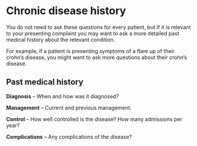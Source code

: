 # Chronic disease history

You do not need to ask these questions for every patient, but if it is relevant to your presenting complaint you may want to ask a more detailed past medical history about the relevant condition.

For example, if a patient is presenting symptoms of a flare up of their crohn’s disease, you might want to ask more questions about their crohn’s disease.

## Past medical history

**Diagnosis** – When and how was it diagnosed?

**Management** – Current and previous management.

**Control** – How well controlled is the disease? How many admissions per year?

**Complications** – Any complications of the disease?
